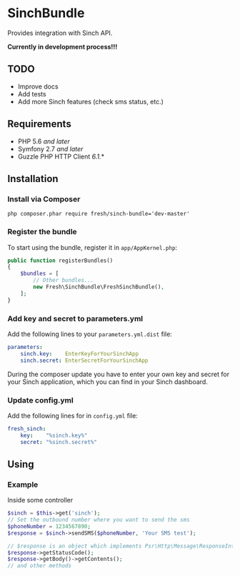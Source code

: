 # SinchBundle

Provides integration with Sinch API.

**Currently in development process!!!**

## TODO

* Improve docs
* Add tests
* Add more Sinch features (check sms status, etc.)

## Requirements

* PHP 5.6 *and later*
* Symfony 2.7 *and later*
* Guzzle PHP HTTP Client *6.1.**

## Installation

### Install via Composer

```php composer.phar require fresh/sinch-bundle='dev-master'```

### Register the bundle

To start using the bundle, register it in `app/AppKernel.php`:

```php
public function registerBundles()
{
    $bundles = [
        // Other bundles...
        new Fresh\SinchBundle\FreshSinchBundle(),
    ];
}
```

### Add key and secret to parameters.yml

Add the following lines to your `parameters.yml.dist` file:

```yml
parameters:
    sinch.key:    EnterKeyForYourSinchApp
    sinch.secret: EnterSecretForYourSinchApp
```

During the composer update you have to enter your own key and secret for your Sinch application, which you can find
in your Sinch dashboard.

### Update config.yml

Add the following lines for in `config.yml` file:

```yml
fresh_sinch:
    key:    "%sinch.key%"
    secret: "%sinch.secret%"
```

## Using

### Example

Inside some controller

```php
$sinch = $this->get('sinch');
// Set the outbound number where you want to send the sms
$phoneNumber = 1234567890; 
$response = $sinch->sendSMS($phoneNumber, 'Your SMS test');

// $response is an object which implements Psr\Http\Message\ResponseInterface
$response->getStatusCode();
$response->getBody()->getContents();
// and other methods
```
